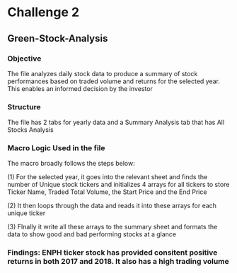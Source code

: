 # Challenge 2
## Green-Stock-Analysis

### Objective
The file analyzes daily stock data to produce a summary of stock performances based on traded volume and returns for the selected year. This enables an informed decision by the investor

### Structure
The file has 2 tabs for yearly data and a Summary Analysis tab that has All Stocks Analysis

### Macro Logic Used in the file
The macro broadly follows the steps below:

(1) For the selected year, it goes into the relevant sheet and finds the number of Unique stock tickers and initializes 4 arrays for all tickers to store Ticker Name, Traded Total Volume, the Start Price and the End Price

(2) It then loops through the data and reads it into these arrays for each unique ticker

(3) FInally it write all these arrays to the summary sheet and formats the data to show good and bad performing stocks at a glance

### Findings: ENPH ticker stock has provided consitent positive returns in both 2017 and 2018. It also has a high trading volume
